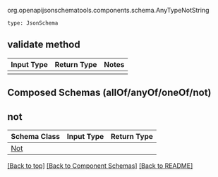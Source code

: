 org.openapijsonschematools.components.schema.AnyTypeNotString
```
type: JsonSchema
```

## validate method
Input Type | Return Type | Notes
------------ | ------------- | -------------
 |  |

## Composed Schemas (allOf/anyOf/oneOf/not)
## not
Schema Class | Input Type | Return Type
------------ | ---------- | -----------
[Not](#) |  | 


[[Back to top]](#top) [[Back to Component Schemas]](../../../README.md#Component-Schemas) [[Back to README]](../../../README.md)
